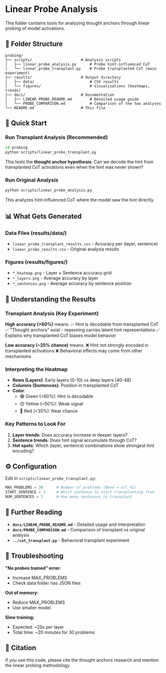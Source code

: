# Linear Probe Analysis

This folder contains tools for analyzing thought anchors through linear probing of model activations.

## 📁 Folder Structure

```
probing/
├── scripts/                      # Analysis scripts
│   ├── linear_probe_analysis.py      # Probe hint-influenced CoT
│   └── linear_probe_transplant.py    # Probe transplanted CoT (main experiment)
├── results/                      # Output directory
│   ├── data/                         # CSV results
│   └── figures/                      # Visualizations (heatmaps, trends)
├── docs/                         # Documentation
│   ├── LINEAR_PROBE_README.md        # Detailed usage guide
│   └── PROBE_COMPARISON.md           # Comparison of the two analyses
└── README.md                     # This file
```

## 🎯 Quick Start

### Run Transplant Analysis (Recommended)
```bash
cd probing
python scripts/linear_probe_transplant.py
```

This tests the **thought anchor hypothesis**: Can we decode the hint from transplanted CoT activations even when the hint was never shown?

### Run Original Analysis
```bash
python scripts/linear_probe_analysis.py
```

This analyzes hint-influenced CoT where the model saw the hint directly.

## 📊 What Gets Generated

### Data Files (results/data/)
- `linear_probe_transplant_results.csv` - Accuracy per (layer, sentence)
- `linear_probe_results.csv` - Original analysis results

### Figures (results/figures/)
- `*_heatmap.png` - Layer × Sentence accuracy grid
- `*_layers.png` - Average accuracy by layer
- `*_sentences.png` - Average accuracy by sentence position

## 🔬 Understanding the Results

### Transplant Analysis (Key Experiment)

**High accuracy (>60%)** means:
✅ Hint is decodable from transplanted CoT
✅ "Thought anchors" exist - reasoning carries latent hint representations
✅ Explains why transplanted CoT biases model behavior

**Low accuracy (~25% chance)** means:
❌ Hint not strongly encoded in transplanted activations
❌ Behavioral effects may come from other mechanisms

### Interpreting the Heatmap

- **Rows (Layers)**: Early layers (0-10) vs deep layers (40-48)
- **Columns (Sentences)**: Position in transplanted CoT
- **Color**: 
  - 🟢 Green (>60%): Hint is decodable
  - 🟡 Yellow (~50%): Weak signal
  - 🔴 Red (<35%): Near chance

### Key Patterns to Look For

1. **Layer trends**: Does accuracy increase in deeper layers?
2. **Sentence trends**: Does hint signal accumulate through CoT?
3. **Hot spots**: Which (layer, sentence) combinations show strongest hint encoding?

## ⚙️ Configuration

Edit in `scripts/linear_probe_transplant.py`:

```python
MAX_PROBLEMS = 30      # Number of problems (None = all 41)
START_SENTENCE = 3     # Which sentence to start transplanting from
NUM_SENTENCES = 5      # How many sentences to transplant
```

## 📖 Further Reading

- **`docs/LINEAR_PROBE_README.md`** - Detailed usage and interpretation
- **`docs/PROBE_COMPARISON.md`** - Comparison of transplant vs original analysis
- **`../cot_transplant.py`** - Behavioral transplant experiment

## 🐛 Troubleshooting

**"No probes trained" error:**
- Increase MAX_PROBLEMS
- Check data folder has JSON files

**Out of memory:**
- Reduce MAX_PROBLEMS
- Use smaller model

**Slow training:**
- Expected: ~25s per layer
- Total time: ~20 minutes for 30 problems

## 📝 Citation

If you use this code, please cite the thought anchors research and mention the linear probing methodology.

